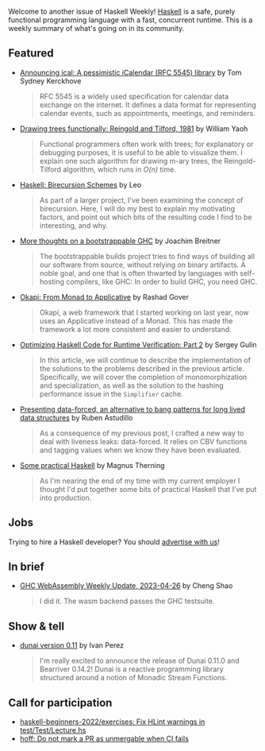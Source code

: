 Welcome to another issue of Haskell Weekly!
[Haskell](https://www.haskell.org) is a safe, purely functional programming language with a fast, concurrent runtime.
This is a weekly summary of what's going on in its community.

## Featured

- [Announcing ical: A pessimistic iCalendar (RFC 5545) library](https://cs-syd.eu/posts/2023-04-26-ical) by Tom Sydney Kerckhove
  > RFC 5545 is a widely used specification for calendar data exchange on the internet. It defines a data format for representing calendar events, such as appointments, meetings, and reminders.

- [Drawing trees functionally: Reingold and Tilford, 1981](https://williamyaoh.com/posts/2023-04-22-drawing-trees-functionally.html) by William Yaoh
  > Functional programmers often work with trees; for explanatory or debugging purposes, it is useful to be able to visualize them. I explain one such algorithm for drawing m-ary trees, the Reingold-Tilford algorithm, which runs in *O(n)* time.

- [Haskell: Birecursion Schemes](https://apotheca.io/articles/Birecursion-Schemes.html) by Leo
  > As part of a larger project, I've been examining the concept of birecursion. Here, I will do my best to explain my motivating factors, and point out which bits of the resulting code I find to be interesting, and why.

- [More thoughts on a bootstrappable GHC](https://www.joachim-breitner.de/blog/802-More_thoughts_on_a_bootstrappable_GHC) by Joachim Breitner
  > The bootstrappable builds project tries to find ways of building all our software from source, without relying on binary artifacts. A noble goal, and one that is often thwarted by languages with self-hosting compilers, like GHC: In order to build GHC, you need GHC.

- [Okapi: From Monad to Applicative](https://np.reddit.com/r/haskell/comments/12u01wg/okapi_from_monad_to_applicative/) by Rashad Gover
  > Okapi, a web framework that I started working on last year, now uses an Applicative instead of a Monad. This has made the framework a lot more consistent and easier to understand.

- [Optimizing Haskell Code for Runtime Verification: Part 2](https://serokell.io/blog/optimizing-k-framework-part-2) by Sergey Gulin
  > In this article, we will continue to describe the implementation of the solutions to the problems described in the previous article. Specifically, we will cover the completion of monomorphization and specialization, as well as the solution to the hashing performance issue in the `Simplifier` cache.

- [Presenting data-forced, an alternative to bang patterns for long lived data structures](https://epicandmonicisnotiso.blogspot.com/2023/04/presenting-data-forced-alternative-to.html) by Ruben Astudillo
  > As a consequence of my previous post, I crafted a new way to deal with liveness leaks: data-forced. It relies on CBV functions and tagging values when we know they have been evaluated.

- [Some practical Haskell](https://magnus.therning.org/2023-04-26-some-practical-haskell.html) by Magnus Therning
  > As I'm nearing the end of my time with my current employer I thought I'd put together some bits of practical Haskell that I've put into production.

## Jobs

Trying to hire a Haskell developer?
You should [advertise with us](https://haskellweekly.news/advertising.html)!

## In brief

- [GHC WebAssembly Weekly Update, 2023-04-26](https://discourse.haskell.org/t/ghc-webassembly-weekly-update-2023-04-26/6202?u=taylorfausak) by Cheng Shao
  > I did it. The wasm backend passes the GHC testsuite.

## Show & tell

- [dunai version 0.11](https://discourse.haskell.org/t/ann-dunai-0-11-0-dunai-test-0-11-0-bearriver-0-14-2/6190?u=taylorfausak) by Ivan Perez
  > I'm really excited to announce the release of Dunai 0.11.0 and Bearriver 0.14.2! Dunai is a reactive programming library structured around a notion of Monadic Stream Functions.

## Call for participation

- [haskell-beginners-2022/exercises: Fix HLint warnings in test/Test/Lecture.hs](https://github.com/haskell-beginners-2022/exercises/issues/104)
- [hoff: Do not mark a PR as unmergable when CI fails](https://github.com/channable/hoff/issues/214)
